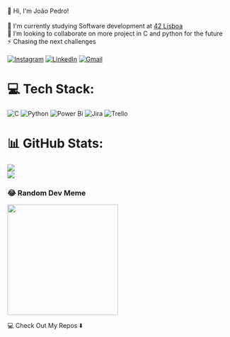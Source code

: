 
👋 Hi, I'm João Pedro!<br><br>🔭 I'm currently studying Software development at [42 Lisboa](https://www.42lisboa.com)<br>👯 I’m looking to collaborate on more project in C and python for the future<br>⚡ Chasing the next challenges<br><br>
[![Instagram](https://img.shields.io/badge/Instagram-%23E4405F.svg?style=for-the-badge&logo=Instagram&logoColor=white)](https://instagram.com/https://www.instagram.com/joaopcarvalho93/) [![LinkedIn](https://img.shields.io/badge/linkedin-%230077B5.svg?style=for-the-badge&logo=linkedin&logoColor=white)](https://linkedin.com/in/https://www.linkedin.com/in/joão-pedro-carvalho/) [![Gmail](https://img.shields.io/badge/Gmail-D14836?style=for-the-badge&logo=gmail&logoColor=white)](joaopcarvalho1993@gmail.com)

# 💻 Tech Stack:
![C](https://img.shields.io/badge/c-%2300599C.svg?style=for-the-badge&logo=c&logoColor=white) ![Python](https://img.shields.io/badge/python-3670A0?style=for-the-badge&logo=python&logoColor=ffdd54) ![Power Bi](https://img.shields.io/badge/power_bi-F2C811?style=for-the-badge&logo=powerbi&logoColor=black) ![Jira](https://img.shields.io/badge/jira-%230A0FFF.svg?style=for-the-badge&logo=jira&logoColor=white) ![Trello](https://img.shields.io/badge/Trello-%23026AA7.svg?style=for-the-badge&logo=Trello&logoColor=white)
# 📊 GitHub Stats:
![](https://github-readme-stats.vercel.app/api?username=joaopcarvalho93&theme=react&hide_border=false&include_all_commits=true&count_private=true)<br/>
![](https://github-readme-stats.vercel.app/api/top-langs/?username=joaopcarvalho93&theme=react&hide_border=false&include_all_commits=true&count_private=true&layout=compact)

### 😂 Random Dev Meme
<img src='https://randommeme-five.vercel.app/' style="height: 250px;"/>


💻 Check Out My Repos ⬇️
